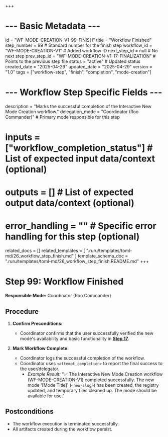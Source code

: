 +++
# --- Basic Metadata ---
id = "WF-MODE-CREATION-V1-99-FINISH"
title = "Workflow Finished"
step_number = 99 # Standard number for the finish step
workflow_id = "WF-MODE-CREATION-V1" # Added workflow ID
next_step_id = null # No next step
prev_step_id = "WF-MODE-CREATION-V1-17-FINALIZATION" # Points to the previous step file
status = "active" # Updated status
created_date = "2025-04-29"
updated_date = "2025-04-29"
version = "1.0"
tags = ["workflow-step", "finish", "completion", "mode-creation"]

# --- Workflow Step Specific Fields ---
description = "Marks the successful completion of the Interactive New Mode Creation workflow."
delegation_mode = "Coordinator (Roo Commander)" # Primary mode responsible for this step
# inputs = ["workflow_completion_status"] # List of expected input data/context (optional)
# outputs = [] # List of expected output data/context (optional)
# error_handling = "" # Specific error handling for this step (optional)
related_docs = []
related_templates = [
    ".ruru/templates/toml-md/26_workflow_step_finish.md"
]
template_schema_doc = ".ruru/templates/toml-md/26_workflow_step_finish.README.md"
+++

# Step 99: Workflow Finished

**Responsible Mode:** Coordinator (Roo Commander)

## Procedure

1.  **Confirm Preconditions:**
    *   Coordinator confirms that the user successfully verified the new mode's availability and basic functionality in **[Step 17](./17_finalization.md)**.

2.  **Mark Workflow Complete:**
    *   Coordinator logs the successful completion of the workflow.
    *   Coordinator uses `<attempt_completion>` to report the final success to the user/delegator.
        *   *Example Result:* "✅ The Interactive New Mode Creation workflow (WF-MODE-CREATION-V1) completed successfully. The new mode '[Mode Title]' (`<new-slug>`) has been created, the registry updated, and temporary files cleaned up. The mode should be available for use."

## Postconditions
*   The workflow execution is terminated successfully.
*   All artifacts created during the workflow persist.